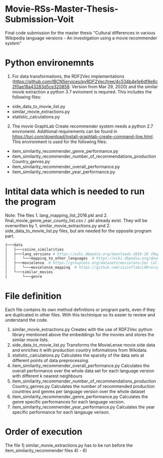 # Movie-RSs-Master-Thesis-Submission-Voit
Final code submission for the master thesis "Cultural differences in various Wikipedia language versions - An investigation using a movie recommender system"


# Python environemnts 
1) For data transformations, the RDF2Vec implementations (https://github.com/IBCNServices/pyRDF2Vec/tree/4c534b4e1e6df8e6c2f0ae18a43283d5ce320858. Version from Mar 29, 2020) and the similar movie extraction a python 3.7 eviroment is required. This includes the following files:
- side_data_to_movie_list.py
- similar_movie_extractions.py
- statistic_calculations.py

2) The movie GraphLab Create recommender system needs a python 2.7 environemt. Additional requirements can be found in https://turi.com/download/install-graphlab-create-command-line.html. This environment is used for the following files:
- item_similarity_recommender_genre_performance.py
- item_similarity_recommender_number_of_recommendations_productionCountry_genres.py
- item_similarity_recommender_overall_performance.py
- item_similarity_recommender_year_performance.py


# Intital data which is needed to run the program
Note: The files 1. lang_mapping_list_2016.pkl and 2. final_movie_genre_year_county_list.csv / .pkl already exist. They will be overwritten by 1. similar_movie_extractions.py and 2. side_data_to_movie_list.py files, but are needed for the opposite program part.
```bash
├───data
│   ├───cosine_similarities
│   ├───lang_versions # https://wiki.dbpedia.org/downloads-2016-10 (Mappingbased Objects and Instance Types Transitive for each langauge version, .ttl format)
│   │   └───mapping_to_other_languages 	# https://wiki.dbpedia.org/downloads-2016-10 (Interlanguage Links for the english language version, .ttl format)
│   ├───movielense	# https://grouplens.org/datasets/movielens/1m/ (all files, without folder)
│   │   └───movielense_mapping	# https://github.com/sisinflab/LODrecsys-datasets/blob/master/Movielens1M/MappingMovielens2DBpedia-1.2.tsv (renamed to movielensmapping.csv)
│   └───similar_movies
│       └───genre
```

# File definition
Each file contains its own method definitions or program parts, even if they are duplicated in other files. With this techinique so its easier to review and understand the code. 

1) similar_movie_extractions.py
Creates with the use of RDF2Vec python library mentioned above the embeddings for the movies and stores the similar movie lists.
2) side_data_to_movie_list.py
Transforms the MovieLense movie side data and enriches it with production country informations from Wikidata. 
3) statistic_calculations.py
Calculates the sparsity of the data sets at different points of data preprocessing. 
4) item_similarity_recommender_overall_performance.py
Calculates the overall performance over the whole data set for each language version with different k nearest neighbours
5) item_similarity_recommender_number_of_recommendations_productionCountry_genres.py
Calculates the number of recommended production countries and genres per language version over the whole dataset
6) item_similarity_recommender_genre_performance.py
Calculates the genre specific performances for each language version.
7) item_similarity_recommender_year_performance.py
Calculates the year specific performance for each langauge verison.


# Order of execution 
The file 1) similar_movie_extractions.py has to be run before the item_similarity_recommender files 4) - 6)
